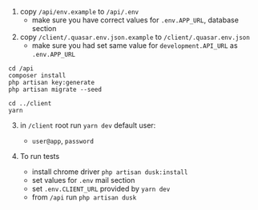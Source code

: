 1. copy `/api/env.example` to `/api/.env`
    - make sure you have correct values for `.env.APP_URL`, database section
2. copy `/client/.quasar.env.json.example` to `/client/.quasar.env.json`
    - make sure you had set same value for `development.API_URL` as `.env.APP_URL`

```
cd /api
composer install
php artisan key:generate
php artisan migrate --seed

cd ../client
yarn
```

3. in `/client` root run `yarn dev`
   default user:
    - `user@app`, `password`

4. To run tests
    - install chrome driver `php artisan dusk:install`
    - set values for `.env` mail section
    - set `.env.CLIENT_URL` provided by `yarn dev`
    - from `/api` run `php artisan dusk`
